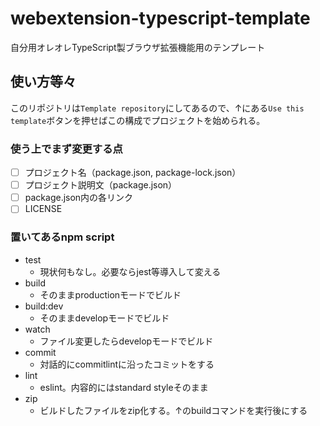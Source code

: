 # webextension-typescript-template

自分用オレオレTypeScript製ブラウザ拡張機能用のテンプレート

## 使い方等々

このリポジトリは`Template repository`にしてあるので、↑にある`Use this template`ボタンを押せばこの構成でプロジェクトを始められる。

### 使う上でまず変更する点

- [ ] プロジェクト名（package.json, package-lock.json）
- [ ] プロジェクト説明文（package.json）
- [ ] package.json内の各リンク
- [ ] LICENSE

### 置いてあるnpm script

- test
  - 現状何もなし。必要ならjest等導入して変える
- build
  - そのままproductionモードでビルド
- build:dev
  - そのままdevelopモードでビルド
- watch
  - ファイル変更したらdevelopモードでビルド
- commit
  - 対話的にcommitlintに沿ったコミットをする
- lint
  - eslint。内容的にはstandard styleそのまま
- zip
  - ビルドしたファイルをzip化する。↑のbuildコマンドを実行後にする
